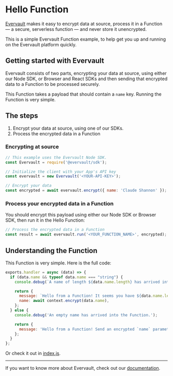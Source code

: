 # Hello Function
[Evervault](https://evervault.com) makes it easy to encrypt data at source, process it in a Function — a secure, serverless function — and never store it unencrypted.

This is a simple Evervault Function example, to help get you up and running on the Evervault platform quickly.

## Getting started with Evervault

Evervault consists of two parts, encrypting your data at source, using either our Node SDK, or Browser and React SDKs and then sending that encrypted data to a Function to be processed securely.

This Function takes a payload that should contain a `name` key. Running the Function is very simple.

## The steps
1. Encrypt your data at source, using one of our SDKs.
2. Process the encrypted data in a Function

### Encrypting at source
```javascript
// This example uses the Evervault Node SDK.
const Evervault = require('@evervault/sdk');

// Initialize the client with your App's API key
const evervault = new Evervault('<YOUR-API-KEY>');

// Encrypt your data
const encrypted = await evervault.encrypt({ name: 'Claude Shannon' });
```

### Process your encrypted data in a Function
You should encrypt this payload using either our Node SDK or Browser SDK, then run it in the Hello Function:

```javascript
// Process the encrypted data in a Function
const result = await evervault.run('<YOUR_FUNCTION_NAME>', encrypted);
```

## Understanding the Function
This Function is very simple. Here is the full code:

```javascript
exports.handler = async (data) => {
  if (data.name && typeof data.name === "string") {
    console.debug(`A name of length ${data.name.length} has arrived into the Function.`);

    return {
      message: `Hello from a Function! It seems you have ${data.name.length} letters in your name`,
      name: await context.encrypt(data.name),
    };
  } else {
    console.debug('An empty name has arrived into the Function.');

    return {
      message: 'Hello from a Function! Send an encrypted `name` parameter to show Function decryption in action',
    };
  }
};
```

Or check it out in [index.js](./index.js).

--- 
If you want to know more about Evervault, check out our [documentation](https://docs.evervault.com).
